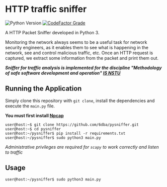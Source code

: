# HTTP traffic sniffer

![Python Version](https://img.shields.io/badge/python-3.8+-blue?style=for-the-badge&logo=python)
[![CodeFactor Grade](https://img.shields.io/codefactor/grade/github/6dba/pysniffer?label=CodeFactor&logo=codefactor&style=for-the-badge)](https://www.codefactor.io/repository/github/6dba/pysniffer)

A HTTP Packet Sniffer developed in Python 3.

Monitoring the network always seems to be a useful task for network security engineers, as it enables them to see what is happening in the network, see and control malicious traffic, etc. Once an HTTP request is captured, we extract some information from the packet and print them out.

***Sniffer for traffic analysis is implemented for the discipline "Methodology of safe software development and operation" [IS NSTU](https://ciu.nstu.ru/kaf/zi)***

## Running the Application
Simply clone this repository with `git clone`, install the dependencies and execute the 
`main.py` file.

**You must first install [Npcap](https://npcap.com/)**
```
user@host:~$ git clone https://github.com/6dba/pysniffer.git
user@host:~$ cd pysniffer
user@host:~/pysniffer$ pip install -r requirements.txt
user@host:~/pysniffer$ sudo python3 main.py
```

*Administrative privileges are required for `scapy` to work correctly and listen to traffic*

## Usage
```
user@host:~/pysniffer$ sudo python3 main.py
```